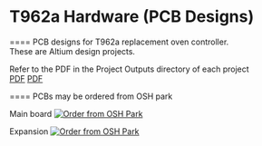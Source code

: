 # T962a Hardware (PCB Designs)
====
PCB designs for T962a replacement oven controller.  
These are Altium design projects.  

Refer to the PDF in the Project Outputs directory of each project  
<a href="https://github.com/podonoghue/T962a_Oven_Controller/blob/master/PCB/T962a/Project%20Outputs%20for%20T962a/T962a.PDF">PDF</img></a>
<a href="https://github.com/podonoghue/T962a_Oven_Controller/blob/master/PCB/T962a_Panel/Project%20Outputs%20for%20T962a_Panel/T962a_Panel.PDF">PDF</img></a>

====
PCBs may be ordered from OSH park

Main board
<a href="https://oshpark.com/shared_projects/gCzPtcDn"><img src="https://oshpark.com/assets/badge-5b7ec47045b78aef6eb9d83b3bac6b1920de805e9a0c227658eac6e19a045b9c.png" alt="Order from OSH Park"></img></a>

Expansion
<a href="https://oshpark.com/shared_projects/OPVRXS2r"><img src="https://oshpark.com/assets/badge-5b7ec47045b78aef6eb9d83b3bac6b1920de805e9a0c227658eac6e19a045b9c.png" alt="Order from OSH Park"></img></a>
